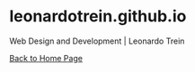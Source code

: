 # leonardotrein.github.io
Web Design and Development | Leonardo Trein 
<p><a href="../index.html">Back to Home Page</a></p>
